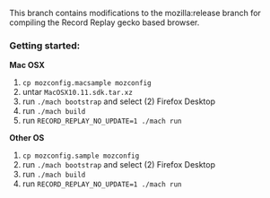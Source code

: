 This branch contains modifications to the mozilla:release branch for compiling
the Record Replay gecko based browser.

### Getting started:

**Mac OSX**

1. `cp mozconfig.macsample mozconfig`
2. untar `MacOSX10.11.sdk.tar.xz`
3. run `./mach bootstrap` and select (2) Firefox Desktop
4. run `./mach build`
5. run `RECORD_REPLAY_NO_UPDATE=1 ./mach run`

**Other OS**

1. `cp mozconfig.sample mozconfig`
2. run `./mach bootstrap` and select (2) Firefox Desktop
3. run `./mach build`
4. run `RECORD_REPLAY_NO_UPDATE=1 ./mach run`
